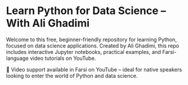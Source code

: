 # Learn Python for Data Science – With Ali Ghadimi

Welcome to this free, beginner-friendly repository for learning Python, focused on data science applications.
Created by Ali Ghadimi, this repo includes interactive Jupyter notebooks, practical examples, and Farsi-language video tutorials on YouTube.

🎥 Video support available in Farsi on YouTube – ideal for native speakers looking to enter the world of Python and data science.
